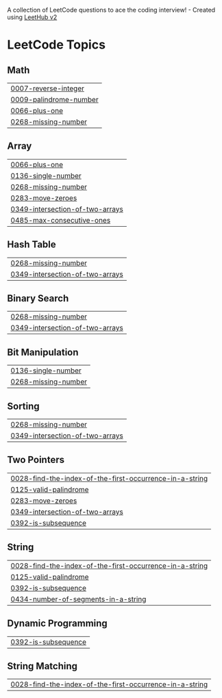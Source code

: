 A collection of LeetCode questions to ace the coding interview! - Created using [LeetHub v2](https://github.com/arunbhardwaj/LeetHub-2.0)
<!---LeetCode Topics Start-->
# LeetCode Topics
## Math
|  |
| ------- |
| [0007-reverse-integer](https://github.com/Mrun-1102/LeetCode/tree/master/0007-reverse-integer) |
| [0009-palindrome-number](https://github.com/Mrun-1102/LeetCode/tree/master/0009-palindrome-number) |
| [0066-plus-one](https://github.com/Mrun-1102/LeetCode/tree/master/0066-plus-one) |
| [0268-missing-number](https://github.com/Mrun-1102/LeetCode/tree/master/0268-missing-number) |
## Array
|  |
| ------- |
| [0066-plus-one](https://github.com/Mrun-1102/LeetCode/tree/master/0066-plus-one) |
| [0136-single-number](https://github.com/Mrun-1102/LeetCode/tree/master/0136-single-number) |
| [0268-missing-number](https://github.com/Mrun-1102/LeetCode/tree/master/0268-missing-number) |
| [0283-move-zeroes](https://github.com/Mrun-1102/LeetCode/tree/master/0283-move-zeroes) |
| [0349-intersection-of-two-arrays](https://github.com/Mrun-1102/LeetCode/tree/master/0349-intersection-of-two-arrays) |
| [0485-max-consecutive-ones](https://github.com/Mrun-1102/LeetCode/tree/master/0485-max-consecutive-ones) |
## Hash Table
|  |
| ------- |
| [0268-missing-number](https://github.com/Mrun-1102/LeetCode/tree/master/0268-missing-number) |
| [0349-intersection-of-two-arrays](https://github.com/Mrun-1102/LeetCode/tree/master/0349-intersection-of-two-arrays) |
## Binary Search
|  |
| ------- |
| [0268-missing-number](https://github.com/Mrun-1102/LeetCode/tree/master/0268-missing-number) |
| [0349-intersection-of-two-arrays](https://github.com/Mrun-1102/LeetCode/tree/master/0349-intersection-of-two-arrays) |
## Bit Manipulation
|  |
| ------- |
| [0136-single-number](https://github.com/Mrun-1102/LeetCode/tree/master/0136-single-number) |
| [0268-missing-number](https://github.com/Mrun-1102/LeetCode/tree/master/0268-missing-number) |
## Sorting
|  |
| ------- |
| [0268-missing-number](https://github.com/Mrun-1102/LeetCode/tree/master/0268-missing-number) |
| [0349-intersection-of-two-arrays](https://github.com/Mrun-1102/LeetCode/tree/master/0349-intersection-of-two-arrays) |
## Two Pointers
|  |
| ------- |
| [0028-find-the-index-of-the-first-occurrence-in-a-string](https://github.com/Mrun-1102/LeetCode/tree/master/0028-find-the-index-of-the-first-occurrence-in-a-string) |
| [0125-valid-palindrome](https://github.com/Mrun-1102/LeetCode/tree/master/0125-valid-palindrome) |
| [0283-move-zeroes](https://github.com/Mrun-1102/LeetCode/tree/master/0283-move-zeroes) |
| [0349-intersection-of-two-arrays](https://github.com/Mrun-1102/LeetCode/tree/master/0349-intersection-of-two-arrays) |
| [0392-is-subsequence](https://github.com/Mrun-1102/LeetCode/tree/master/0392-is-subsequence) |
## String
|  |
| ------- |
| [0028-find-the-index-of-the-first-occurrence-in-a-string](https://github.com/Mrun-1102/LeetCode/tree/master/0028-find-the-index-of-the-first-occurrence-in-a-string) |
| [0125-valid-palindrome](https://github.com/Mrun-1102/LeetCode/tree/master/0125-valid-palindrome) |
| [0392-is-subsequence](https://github.com/Mrun-1102/LeetCode/tree/master/0392-is-subsequence) |
| [0434-number-of-segments-in-a-string](https://github.com/Mrun-1102/LeetCode/tree/master/0434-number-of-segments-in-a-string) |
## Dynamic Programming
|  |
| ------- |
| [0392-is-subsequence](https://github.com/Mrun-1102/LeetCode/tree/master/0392-is-subsequence) |
## String Matching
|  |
| ------- |
| [0028-find-the-index-of-the-first-occurrence-in-a-string](https://github.com/Mrun-1102/LeetCode/tree/master/0028-find-the-index-of-the-first-occurrence-in-a-string) |
<!---LeetCode Topics End-->